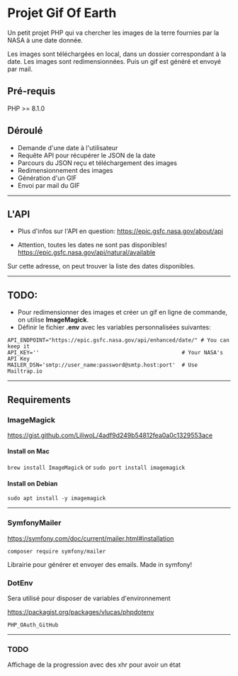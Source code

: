 # Projet Gif Of Earth

Un petit projet PHP qui va chercher les images de la terre fournies par la NASA à une date donnée.

Les images sont téléchargées en local, dans un dossier correspondant à la date.
Les images sont redimensionnées.
Puis un gif est généré et envoyé par mail.

## Pré-requis

PHP >= 8.1.0

## Déroulé

* Demande d'une date à l'utilisateur
* Requête API pour récupérer le JSON de la date
* Parcours du JSON reçu et téléchargement des images
* Redimensionnement des images
* Génération d'un GIF
* Envoi par mail du GIF

***

## L'API

* Plus d'infos sur l'API en question:
https://epic.gsfc.nasa.gov/about/api

* Attention, toutes les dates ne sont pas disponibles!
https://epic.gsfc.nasa.gov/api/natural/available

Sur cette adresse, on peut trouver la liste des dates disponibles.

***

## TODO:

* Pour redimensionner des images et créer un gif en ligne de commande, on utilise **ImageMagick**.
* Définir le fichier **.env** avec les variables personnalisées suivantes:

```dotenv
API_ENDPOINT="https://epic.gsfc.nasa.gov/api/enhanced/date/" # You can keep it
API_KEY=''                                             # Your NASA's API Key
MAILER_DSN='smtp://user_name:password@smtp.host:port'  # Use Mailtrap.io
```

***

## Requirements

### ImageMagick

https://gist.github.com/LiliwoL/4adf9d249b54812fea0a0c1329553ace

#### Install on Mac

`brew install ImageMagick`
or
`sudo port install imagemagick`

#### Install on Debian

`sudo apt install -y imagemagick`

***

### SymfonyMailer

https://symfony.com/doc/current/mailer.html#installation

`composer require symfony/mailer`

Librairie pour générer et envoyer des emails.
Made in symfony!

### DotEnv

Sera utilisé pour disposer de variables d'environnement

https://packagist.org/packages/vlucas/phpdotenv

`PHP_OAuth_GitHub`

***

### TODO

Affichage de la progression avec des xhr pour avoir un état